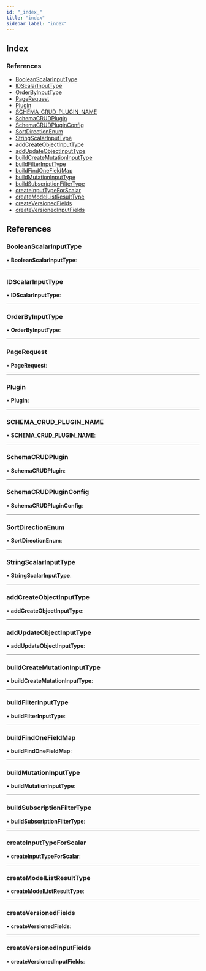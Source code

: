 ```yaml
---
id: "_index_"
title: "index"
sidebar_label: "index"
---
```


## Index

### References

* [BooleanScalarInputType](_index_.md#booleanscalarinputtype)
* [IDScalarInputType](_index_.md#idscalarinputtype)
* [OrderByInputType](_index_.md#orderbyinputtype)
* [PageRequest](_index_.md#pagerequest)
* [Plugin](_index_.md#plugin)
* [SCHEMA_CRUD_PLUGIN_NAME](_index_.md#schema_crud_plugin_name)
* [SchemaCRUDPlugin](_index_.md#schemacrudplugin)
* [SchemaCRUDPluginConfig](_index_.md#schemacrudpluginconfig)
* [SortDirectionEnum](_index_.md#sortdirectionenum)
* [StringScalarInputType](_index_.md#stringscalarinputtype)
* [addCreateObjectInputType](_index_.md#addcreateobjectinputtype)
* [addUpdateObjectInputType](_index_.md#addupdateobjectinputtype)
* [buildCreateMutationInputType](_index_.md#buildcreatemutationinputtype)
* [buildFilterInputType](_index_.md#buildfilterinputtype)
* [buildFindOneFieldMap](_index_.md#buildfindonefieldmap)
* [buildMutationInputType](_index_.md#buildmutationinputtype)
* [buildSubscriptionFilterType](_index_.md#buildsubscriptionfiltertype)
* [createInputTypeForScalar](_index_.md#createinputtypeforscalar)
* [createModelListResultType](_index_.md#createmodellistresulttype)
* [createVersionedFields](_index_.md#createversionedfields)
* [createVersionedInputFields](_index_.md#createversionedinputfields)

## References

###  BooleanScalarInputType

• **BooleanScalarInputType**:

___

###  IDScalarInputType

• **IDScalarInputType**:

___

###  OrderByInputType

• **OrderByInputType**:

___

###  PageRequest

• **PageRequest**:

___

###  Plugin

• **Plugin**:

___

###  SCHEMA_CRUD_PLUGIN_NAME

• **SCHEMA_CRUD_PLUGIN_NAME**:

___

###  SchemaCRUDPlugin

• **SchemaCRUDPlugin**:

___

###  SchemaCRUDPluginConfig

• **SchemaCRUDPluginConfig**:

___

###  SortDirectionEnum

• **SortDirectionEnum**:

___

###  StringScalarInputType

• **StringScalarInputType**:

___

###  addCreateObjectInputType

• **addCreateObjectInputType**:

___

###  addUpdateObjectInputType

• **addUpdateObjectInputType**:

___

###  buildCreateMutationInputType

• **buildCreateMutationInputType**:

___

###  buildFilterInputType

• **buildFilterInputType**:

___

###  buildFindOneFieldMap

• **buildFindOneFieldMap**:

___

###  buildMutationInputType

• **buildMutationInputType**:

___

###  buildSubscriptionFilterType

• **buildSubscriptionFilterType**:

___

###  createInputTypeForScalar

• **createInputTypeForScalar**:

___

###  createModelListResultType

• **createModelListResultType**:

___

###  createVersionedFields

• **createVersionedFields**:

___

###  createVersionedInputFields

• **createVersionedInputFields**:
